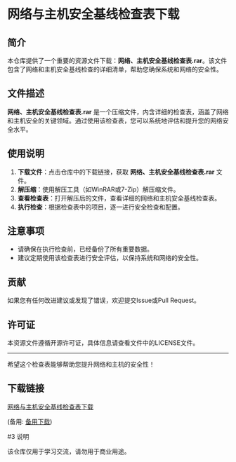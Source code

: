 # 网络与主机安全基线检查表下载

## 简介

本仓库提供了一个重要的资源文件下载：**网络、主机安全基线检查表.rar**。该文件包含了网络和主机安全基线检查的详细清单，帮助您确保系统和网络的安全性。

## 文件描述

**网络、主机安全基线检查表.rar** 是一个压缩文件，内含详细的检查表，涵盖了网络和主机安全的关键领域。通过使用该检查表，您可以系统地评估和提升您的网络安全水平。

## 使用说明

1. **下载文件**：点击仓库中的下载链接，获取 **网络、主机安全基线检查表.rar** 文件。
2. **解压缩**：使用解压工具（如WinRAR或7-Zip）解压缩文件。
3. **查看检查表**：打开解压后的文件，查看详细的网络和主机安全基线检查表。
4. **执行检查**：根据检查表中的项目，逐一进行安全检查和配置。

## 注意事项

- 请确保在执行检查前，已经备份了所有重要数据。
- 建议定期使用该检查表进行安全评估，以保持系统和网络的安全性。

## 贡献

如果您有任何改进建议或发现了错误，欢迎提交Issue或Pull Request。

## 许可证

本资源文件遵循开源许可证，具体信息请查看文件中的LICENSE文件。

---

希望这个检查表能够帮助您提升网络和主机的安全性！

## 下载链接
[网络与主机安全基线检查表下载](https://pan.quark.cn/s/6fa03d6d65d5) 

(备用: [备用下载](https://pan.baidu.com/s/1X2pPW5Htl8AY0GZpteyzLw?pwd=1234))

#3 说明

该仓库仅用于学习交流，请勿用于商业用途。
